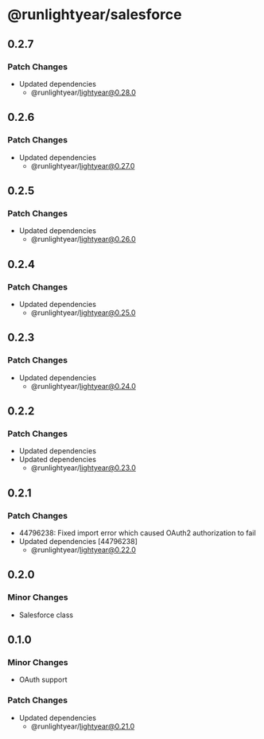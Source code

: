 # @runlightyear/salesforce

## 0.2.7

### Patch Changes

- Updated dependencies
  - @runlightyear/lightyear@0.28.0

## 0.2.6

### Patch Changes

- Updated dependencies
  - @runlightyear/lightyear@0.27.0

## 0.2.5

### Patch Changes

- Updated dependencies
  - @runlightyear/lightyear@0.26.0

## 0.2.4

### Patch Changes

- Updated dependencies
  - @runlightyear/lightyear@0.25.0

## 0.2.3

### Patch Changes

- Updated dependencies
  - @runlightyear/lightyear@0.24.0

## 0.2.2

### Patch Changes

- Updated dependencies
- Updated dependencies
  - @runlightyear/lightyear@0.23.0

## 0.2.1

### Patch Changes

- 44796238: Fixed import error which caused OAuth2 authorization to fail
- Updated dependencies [44796238]
  - @runlightyear/lightyear@0.22.0

## 0.2.0

### Minor Changes

- Salesforce class

## 0.1.0

### Minor Changes

- OAuth support

### Patch Changes

- Updated dependencies
  - @runlightyear/lightyear@0.21.0
